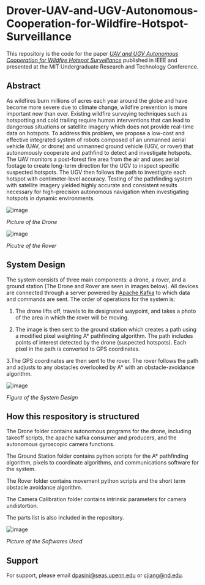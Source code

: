 # Drover-UAV-and-UGV-Autonomous-Cooperation-for-Wildfire-Hotspot-Surveillance

This repository is the code for the paper [_UAV and UGV Autonomous Cooperation for Wildfire Hotspot Surveillance_](https://ieeexplore.ieee.org/document/10002208/) published in IEEE and presented at the MIT Undergraduate Research and Technology Conference. 



## Abstract
As wildfires burn millions of acres each year around the globe and have become more severe due to climate change, wildfire prevention is more important now than ever. Existing wildfire surveying techniques such as hotspotting and cold trailing require human interventions that can lead to dangerous situations or satellite imagery which does not provide real-time data on hotspots. To address this problem, we propose a low-cost and effective integrated system of robots composed of an unmanned aerial vehicle (UAV, or drone) and unmanned ground vehicle (UGV, or rover) that autonomously cooperate and pathfind to detect and investigate hotspots. The UAV monitors a post-forest fire area from the air and uses aerial footage to create long-term direction for the UGV to inspect specific suspected hotspots. The UGV then follows the path to investigate each hotspot with centimeter-level accuracy. Testing of the pathfinding system with satellite imagery yielded highly accurate and consistent results necessary for high-precision autonomous navigation when investigating hotspots in dynamic environments.

![image](https://github.com/IRT-Drover/UAV-and-UGV-Autonomous-Cooperation-for-Wildfire-Hotspot-Surveillance/assets/74738050/c3c52e14-d321-4884-bf1d-6824f154db81)

*Picture of the Drone*

![image](https://github.com/IRT-Drover/UAV-and-UGV-Autonomous-Cooperation-for-Wildfire-Hotspot-Surveillance/assets/74738050/5579a661-48cd-47b0-886c-6625530fd0f0)

*Picutre of the Rover*

## System Design
The system consists of three main components: a drone, a rover, and a ground station (The Drone and Rover are seen in images below). All devices are connected through a server powered by [Apache Kafka](https://kafka.apache.org/) to which data and commands are sent. The order of operations for the system is:

   1. The drone lifts off, travels to its designated waypoint, and takes a photo of the area in which the rover will be moving.

   2. The image is then sent to the ground station which creates a path using a modified pixel weighting A* pathfinding algorithm. The path includes points of interest detected by the drone (suspected hotspots). Each pixel in the path is converted to GPS coordinates.

   3.The GPS coordinates are then sent to the rover. The rover follows the path and adjusts to any obstacles overlooked by A* with an obstacle-avoidance algorithm.

![image](https://github.com/IRT-Drover/UAV-and-UGV-Autonomous-Cooperation-for-Wildfire-Hotspot-Surveillance/assets/74738050/72b39f77-eef9-4f0d-8e65-1530d33ab0e0)

*Figure of the System Design*


## How this respository is structured
The Drone folder contains autonomous programs for the drone, including takeoff scripts, the apache kafka consumer and producers, and the autonomous gyroscopic camera functions. 

The Ground Station folder contains python scripts for the A* pathfinding algorithm, pixels to coordinate algorithms, and communications software for the system.

The Rover folder contains movement python scripts and the short term obstacle avoidance algorithm. 

The Camera Calibration folder contains intrinsic parameters for camera undistortion. 

The parts list is also included in the repository.

![image](https://github.com/IRT-Drover/UAV-and-UGV-Autonomous-Cooperation-for-Wildfire-Hotspot-Surveillance/assets/74738050/e6e88831-7b5c-49aa-b36a-5d0e377425f4)

*Picture of the Softwares Used*

## Support

For support, please email dpasini@seas.upenn.edu or cjiang@nd.edu.

